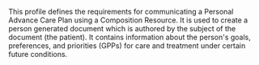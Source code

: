 This profile defines the requirements for communicating a Personal Advance Care Plan using a Composition Resource. It is used to create a person generated document which is authored by the subject of the document (the patient). It contains information about the person's goals, preferences, and priorities (GPPs) for care and treatment under certain future conditions.
